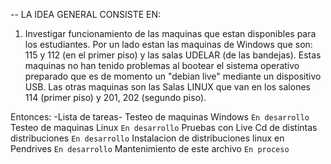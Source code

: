 -- LA IDEA GENERAL CONSISTE EN:

1) Investigar funcionamiento de las maquinas que estan disponibles para los estudiantes. Por un lado estan las maquinas de Windows que son: 115 y 112 (en el primer piso) y las salas UDELAR (de las bandejas).
Estas maquinas no han tenido problemas al bootear el sistema operativo preparado que es de momento un "debian live" mediante un dispositivo USB.
Las otras maquinas son las Salas LINUX que van en los salones 114 (primer piso) y 201, 202 (segundo piso).

Entonces:
	-Lista de tareas-
		Testeo de maquinas Windows `En desarrollo`
		Testeo de maquinas Linux `En desarrollo`
		Pruebas con Live Cd de distintas distribuciones `En desarrollo`
		Instalacion de distribuciones linux en Pendrives `En desarrollo`
		Mantenimiento de este archivo `En proceso`
		

	
	
